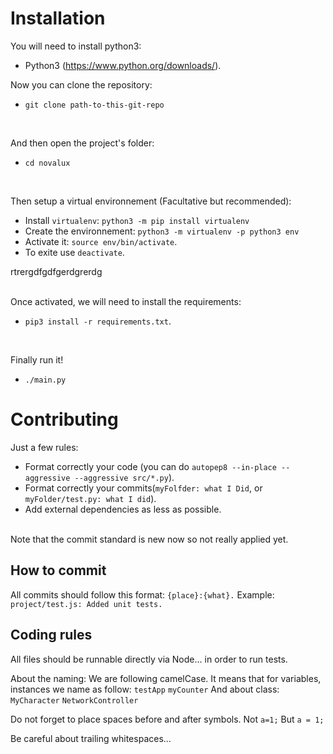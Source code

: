 # Installation

You will need to install python3:<br>

* Python3 (https://www.python.org/downloads/).

Now you can clone the repository:
<br>

* `git clone path-to-this-git-repo`

<br>

And then open the project's folder: <br>

* `cd novalux`

<br>

Then setup a virtual environnement (Facultative but recommended):<br>
* Install `virtualenv`: `python3 -m pip install virtualenv`
* Create the environnement: `python3 -m virtualenv -p python3 env`
* Activate it: `source env/bin/activate`.
* To exite use `deactivate`.


rtrergdfgdfgerdgrerdg

<br>
Once activated, we will need to install the requirements:<br>

* `pip3 install -r requirements.txt`.

<br>


Finally run it!<br>

* `./main.py`

# Contributing

Just a few rules:<br>
* Format correctly your code (you can do `autopep8 --in-place --aggressive --aggressive src/*.py`).
* Format correctly your commits(`myFolfder: what I Did`, or `myFolder/test.py: what I did`).
* Add external dependencies as less as possible.

<br>Note that the commit standard is new now so not really applied yet.


## How to commit
All commits should follow this format:
`{place}:{what}.`
Example:
`project/test.js: Added unit tests.`

## Coding rules

All files should be runnable directly via Node... in order to run tests.

About the naming: We are following camelCase. It means that for variables, instances we name as follow:
`testApp`
`myCounter`
And about class:
`MyCharacter`
`NetworkController`

Do not forget to place spaces before and after symbols.
Not `a=1;`
But `a = 1;`

Be careful about trailing whitespaces...
